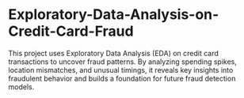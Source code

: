 # Exploratory-Data-Analysis-on-Credit-Card-Fraud
This project uses Exploratory Data Analysis (EDA) on credit card transactions to uncover fraud patterns. By analyzing spending spikes, location mismatches, and unusual timings, it reveals key insights into fraudulent behavior and builds a foundation for future fraud detection models.

